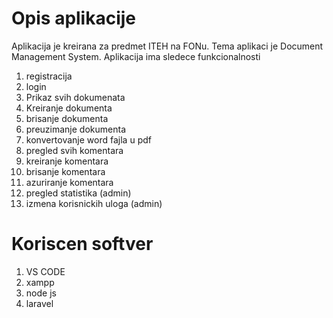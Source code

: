 # Opis aplikacije
Aplikacija je kreirana za predmet ITEH na FONu. Tema aplikaci je Document Management System. Aplikacija ima sledece funkcionalnosti
1. registracija
2. login
3. Prikaz svih dokumenata
4. Kreiranje dokumenta
5. brisanje dokumenta
6. preuzimanje dokumenta
7. konvertovanje word fajla u pdf
8. pregled svih komentara
9. kreiranje komentara
10. brisanje komentara
11. azuriranje komentara
12. pregled statistika (admin)
13. izmena korisnickih uloga (admin)



# Koriscen softver
1. VS CODE
2. xampp
3. node js
4. laravel

